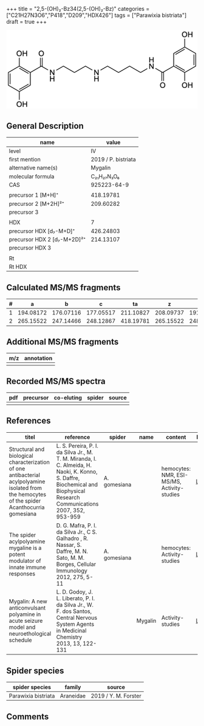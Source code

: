 +++
title = "2,5-(OH)₂-Bz34(2,5-(OH)₂-Bz)"
categories = ["C21H27N3O6","P418","D209","HDX426"]
tags = ["Parawixia bistriata"]
draft = true
+++

![](/img/2-5-OH2-Bz34(2-5-OH2-Bz).png)

## General Description

| name                        | value               |
|-----------------------------|---------------------|
| level                       | IV                  |
| first mention               | 2019 / P. bistriata |
| alternative name(s)         | Mygalin             |
| molecular formula           | C₂₁H₂₇N₃O₆          |
| CAS                         | 925223-64-9         |
|                             |                     |
| precursor 1 [M+H]⁺          | 418.19781           |
| precursor 2 [M+2H]²⁺        | 209.60282           |
| precursor 3                 |                     |
|                             |                     |
| HDX                         | 7                   |
| precursor HDX   [d₇-M+D]⁺   | 426.24803           |
| precursor HDX 2 [d₇-M+2D]²⁺ | 214.13107           |
| precursor HDX 3             |                     |
|                             |                     |
| Rt                          |                     |
| Rt HDX                      |                     |

## Calculated MS/MS fragments

| # | a         | b         | c         | ta        | z         | y         | tz        |
|---|-----------|-----------|-----------|-----------|-----------|-----------|-----------|
| 1 | 194.08172 | 176.07116 | 177.05517 | 211.10827 | 208.09737 | 191.07082 | 225.12392 |
| 2 | 265.15522 | 247.14466 | 248.12867 | 418.19781 | 265.15522 | 248.12867 | 282.18177 |

## Additional MS/MS fragments

| m/z       | annotation |
|-----------|------------|
|           |            |

## Recorded MS/MS spectra

| pdf | precursor | co-eluting | spider    | source                              |
|-----|-----------|------------|-----------|-------------------------------------|
|     |           |            |           |                                     |

## References

| titel                                                                                                                                           | reference                                                                                                                                                                 | spider       | name    | content                                     | link                                                                                   |
|-------------------------------------------------------------------------------------------------------------------------------------------------|---------------------------------------------------------------------------------------------------------------------------------------------------------------------------|--------------|---------|---------------------------------------------|----------------------------------------------------------------------------------------|
| Structural and biological characterization of one antibacterial acylpolyamine isolated from the hemocytes of the spider Acanthocurria gomesiana | L. S. Pereira, P. I. da Silva Jr., M. T. M. Miranda, I. C. Almeida, H. Naoki, K. Konno, S. Daffre, Biochemical and Biophysical Research Communications 2007, 352, 953-959 | A. gomesiana |         | hemocytes: NMR, ESI-MS/MS, Activity-studies | [Link](https://www.sciencedirect.com/science/article/pii/S0006291X06026179)            |
| The spider acylpolyamine mygaline is a potent modulator of innate immune responses                                                              | D. G. Mafra, P. I. da Silva Jr., C S. Galhadro , R. Nassar, S. Daffre, M. N. Sato, M. M. Borges, Cellular Immunology 2012, 275, 5-11                                      | A. gomesiana |         | hemocytes: Activity-studies                 | [Link](https://www.sciencedirect.com/science/article/pii/S0008874912000627?via%3Dihub) |
| Mygalin: A new anticonvulsant polyamine in acute seizure model and neuroethological schedule                                                    | L. D. Godoy, J. L. Liberato, P. I. da Silva Jr., W. F. dos Santos, Central Nervous System Agents in Medicinal Chemistry 2013, 13, 122-131                                 |              | Mygalin | Activity-studies                            | [Link](http://www.eurekaselect.com/112880/article)                                     |

## Spider species

| spider species      | family    | source               |
|---------------------|-----------|----------------------|
| Parawixia bistriata | Araneidae | 2019 / Y. M. Forster |

## Comments